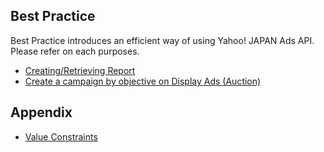 ## Best Practice
Best Practice introduces an efficient way of using Yahoo! JAPAN Ads API.<br>Please refer on each purposes.
* [Creating/Retrieving Report](/docs/bestpractice/en/display_ads_report.md)
* [Create a campaign by objective on Display Ads (Auction)](/docs/bestpractice/en/display_ads_campaign.md)

## Appendix
* [Value Constraints](/docs/bestpractice/en/constraints.md)
